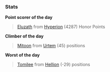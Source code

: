 

### Stats

**Point scorer of the day**
>[Eluzath](/#/character/Hyperion/461180) from [Hyperion](/#/ranking/Hyperion)  (4287) Honor Points


**Climber of the day**
>[Mitoon](/#/character/Urtem/412804) from [Urtem](/#/ranking/Urtem)  (45) positions


**Worst of the day**
>[Tomilee](/#/character/Hellion/379440) from [Hellion](/#/ranking/Hellion)  (-29) positions


